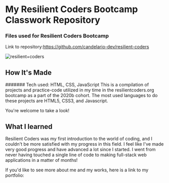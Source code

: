 # My Resilient Coders Bootcamp Classwork Repository
### Files used for Resilient Coders Bootcamp

Link to repository:https://github.com/candelario-dev/resilient-coders

![resilient+coders](https://user-images.githubusercontent.com/69063941/90573743-338d0000-e185-11ea-8d7c-5bd88335589b.jpg)

## How It's Made
####### Tech used: HTML, CSS, JavaScript
This is a compilation of projects and practice-code utilized in my time in the resilientcoders.org bootcamp as a part of the 2020b cohort. The most used languages to do these projects are HTML5, CSS3, and Javascript.

You're welcome to take a look!

## What I learned
Resilient Coders was my first introduction to the world of coding, and I couldn't be more satisfied with my progress in this field. I feel like I've made very good progress and have advanced a lot since I started. I went from never having touched a single line of code to making full-stack web applications in a matter of months!

If you'd like to see more about me and my works, here is a link to my portfolio:
